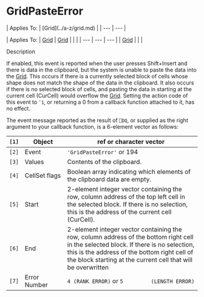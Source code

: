 




<h1 class="heading"><span class="name">GridPasteError</span></h1>
| Applies To: | [Grid](../a-z/grid.md) |
| --- | ---  |

| Applies To: | [Grid](../a-z/grid.md) | [Grid](../a-z/grid.md) |  |  |
| --- | --- | ---  |
| [Grid](../a-z/grid.md) |  |  |


Description


If enabled, this event is reported when the user presses Shift+Insert and
there is data in the clipboard, but the system is unable to paste the data into
the [Grid](../a-z/grid.md). This occurs if there is a currently
selected block of cells whose shape does not match the shape of the data in the
clipboard. It also occurs if there is no selected block of cells, and pasting
the data in starting at the current cell (CurCell) would overflow the [Grid](../a-z/grid.md).
Setting the action code of this event to `¯1`, or returning a 0 from a callback function attached to it, has no effect.


The event message reported as the result of `⎕DQ`,
or supplied as the right argument to your callback function, is a 6-element
vector as follows:

| `[1]` | Object | ref or character vector |
| --- | --- | ---  |
| `[2]` | Event | `'GridPasteError'` or 194 |
| `[3]` | Values | Contents of the clipboard. |
| `[4]` | CellSet flags | Boolean array indicating which elements of the clipboard data are         empty. |
| `[5]` | Start | 2-element integer vector containing the row, column address of the top         left cell in the selected block. If there is no selection, this is the         address of the current cell (CurCell). |
| `[6]` | End | 2-element integer vector containing the row, column address of the         bottom right cell in the selected block. If there is no selection, this         is the address of the bottom right cell of the block starting at the         current cell that will be overwritten |
| `[7]` | Error Number | `4 (RANK ERROR)` or `5         (LENGTH ERROR)` |



